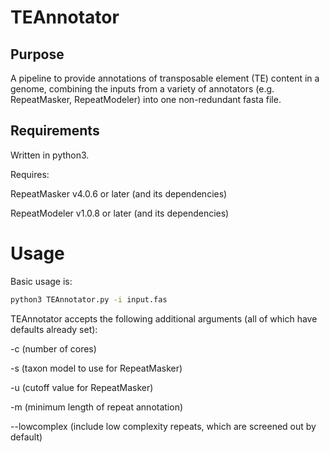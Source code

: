 # TEAnnotator
## Purpose
A pipeline to provide annotations of transposable element (TE) content in a genome, combining the inputs from a variety of annotators (e.g. RepeatMasker, RepeatModeler) into one non-redundant fasta file.
## Requirements
Written in python3.

Requires:

RepeatMasker v4.0.6 or later (and its dependencies)

RepeatModeler v1.0.8 or later (and its dependencies)
# Usage
Basic usage is:
```bash
python3 TEAnnotator.py -i input.fas
```
TEAnnotator accepts the following additional arguments (all of which have defaults already set):

-c (number of cores)

-s (taxon model to use for RepeatMasker)

-u (cutoff value for RepeatMasker)

-m (minimum length of repeat annotation)

--lowcomplex (include low complexity repeats, which are screened out by default) 
